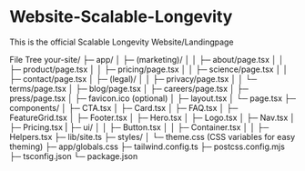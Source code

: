 # Website-Scalable-Longevity
This is the official Scalable Longevity Website/Landingpage

File Tree
your-site/
├─ app/
│  ├─ (marketing)/
│  │  ├─ about/page.tsx
│  │  ├─ product/page.tsx
│  │  ├─ pricing/page.tsx
│  │  ├─ science/page.tsx
│  │  ├─ contact/page.tsx
│  ├─ (legal)/
│  │  ├─ privacy/page.tsx
│  │  └─ terms/page.tsx
│  ├─ blog/page.tsx
│  ├─ careers/page.tsx
│  ├─ press/page.tsx
│  ├─ favicon.ico   (optional)
│  ├─ layout.tsx
│  └─ page.tsx
├─ components/
│  ├─ CTA.tsx
│  ├─ Card.tsx
│  ├─ FAQ.tsx
│  ├─ FeatureGrid.tsx
│  ├─ Footer.tsx
│  ├─ Hero.tsx
│  ├─ Logo.tsx
│  ├─ Nav.tsx
│  ├─ Pricing.tsx
|  ├─ ui/
│  │  ├─ Button.tsx
│  │  ├─ Container.tsx
│  │  ├─ Helpers.tsx
├─ lib/site.ts
├─ styles/
│  └─ theme.css     (CSS variables for easy theming)
├─ app/globals.css
├─ tailwind.config.ts
├─ postcss.config.mjs
├─ tsconfig.json
└─ package.json
